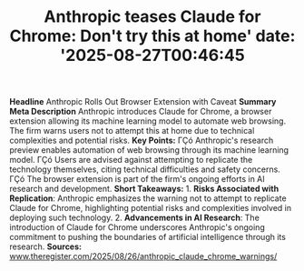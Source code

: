 ﻿---
title: "Anthropic teases Claude for Chrome: Don't try this at home'
date: '2025-08-27T00:46:45"
category: "Markets"
summary: ""
slug: "anthropic teases claude for chrome dont try this at home"
source_urls:
  - "https://go.theregister.com/feed/www.theregister.com/2025/08/26/anthropic_claude_chrome_warnings/"
seo:
  title: "Anthropic teases Claude for Chrome: Don't try this at home | Hash n Hedge'
  description: '"
  keywords: ["news", "markets", "brief"]
---
**Headline** Anthropic Rolls Out Browser Extension with Caveat  **Summary Meta Description** Anthropic introduces Claude for Chrome, a browser extension allowing its machine learning model to automate web browsing. The firm warns users not to attempt this at home due to technical complexities and potential risks.  **Key Points:**  ΓÇó Anthropic's research preview enables automation of web browsing through its machine learning model. ΓÇó Users are advised against attempting to replicate the technology themselves, citing technical difficulties and safety concerns. ΓÇó The browser extension is part of the firm's ongoing efforts in AI research and development.  **Short Takeaways:**  1. **Risks Associated with Replication**: Anthropic emphasizes the warning not to attempt to replicate Claude for Chrome, highlighting potential risks and complexities involved in deploying such technology. 2. **Advancements in AI Research**: The introduction of Claude for Chrome underscores Anthropic's ongoing commitment to pushing the boundaries of artificial intelligence through its research.  **Sources:**  www.theregister.com/2025/08/26/anthropic_claude_chrome_warnings/ 
